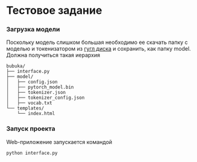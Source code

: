 # Тестовое задание 

### Загрузка модели

Поскольку модель слишком большая необходимо ее скачать папку с моделью и токенизатором из [гугл диска](https://drive.google.com/drive/folders/1iC3Drhlkoo_fvF2yXPVPhLxSBjmmWetE?usp=sharing) и сохранить, как папку model.
Должна получиться такая иерархия
```
bubuka/
├── interface.py
├── model/
│   ├── config.json
│   ├── pytorch_model.bin
│   ├── tokenizer.json
│   ├── tokenizer_config.json
│   ├── vocab.txt
└── templates/
    └── index.html
```

### Запуск проекта

Web-приложение запускается командой 
```bash
python interface.py
```
